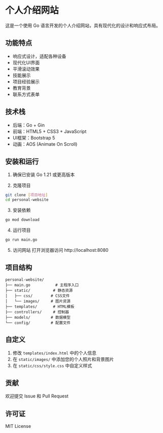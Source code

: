 # 个人介绍网站

这是一个使用 Go 语言开发的个人介绍网站，具有现代化的设计和响应式布局。

## 功能特点

- 响应式设计，适配各种设备
- 现代化UI界面
- 平滑滚动效果
- 技能展示
- 项目经验展示
- 教育背景
- 联系方式表单

## 技术栈

- 后端：Go + Gin
- 前端：HTML5 + CSS3 + JavaScript
- UI框架：Bootstrap 5
- 动画：AOS (Animate On Scroll)

## 安装和运行

1. 确保已安装 Go 1.21 或更高版本

2. 克隆项目
```bash
git clone [项目地址]
cd personal-website
```

3. 安装依赖
```bash
go mod download
```

4. 运行项目
```bash
go run main.go
```

5. 访问网站
打开浏览器访问 http://localhost:8080

## 项目结构

```
personal-website/
├── main.go           # 主程序入口
├── static/          # 静态资源
│   ├── css/        # CSS文件
│   └── images/     # 图片资源
├── templates/       # HTML模板
├── controllers/     # 控制器
├── models/         # 数据模型
└── config/         # 配置文件
```

## 自定义

1. 修改 `templates/index.html` 中的个人信息
2. 在 `static/images/` 中添加您的个人照片和背景图片
3. 在 `static/css/style.css` 中自定义样式

## 贡献

欢迎提交 Issue 和 Pull Request

## 许可证

MIT License 